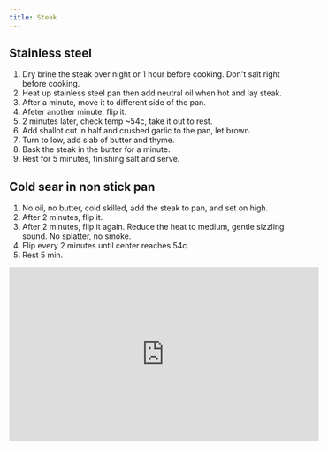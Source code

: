 ```yaml
---
title: Steak
---
```


## Stainless steel

1. Dry brine the steak over night or 1 hour before cooking. Don't salt right before cooking.
1. Heat up stainless steel pan then add neutral oil when hot and lay steak.
1. After a minute, move it to different side of the pan.
1. Afeter another minute, flip it.
1. 2 minutes later, check temp ~54c, take it out to rest.
1. Add shallot cut in half and crushed garlic to the pan, let brown.
1. Turn to low, add slab of butter and thyme.
1. Bask the steak in the butter for a minute.
1. Rest for 5 minutes, finishing salt and serve.

## Cold sear in non stick pan

1. No oil, no butter, cold skilled, add the steak to pan, and set on high.
1. After 2 minutes, flip it.
1. After 2 minutes, flip it again. Reduce the heat to medium, gentle sizzling sound. No splatter, no smoke.
1. Flip every 2 minutes until center reaches 54c.
1. Rest 5 min.

<div class="youtube-video-container">
<iframe width="560" height="315" src="https://www.youtube.com/embed/uJcO1W_TD74?si=1v8Rwxw79ZzR39kA" title="YouTube video player" frameborder="0" allow="accelerometer; autoplay; clipboard-write; encrypted-media; gyroscope; picture-in-picture; web-share" referrerpolicy="strict-origin-when-cross-origin" allowfullscreen></iframe>
</div>

